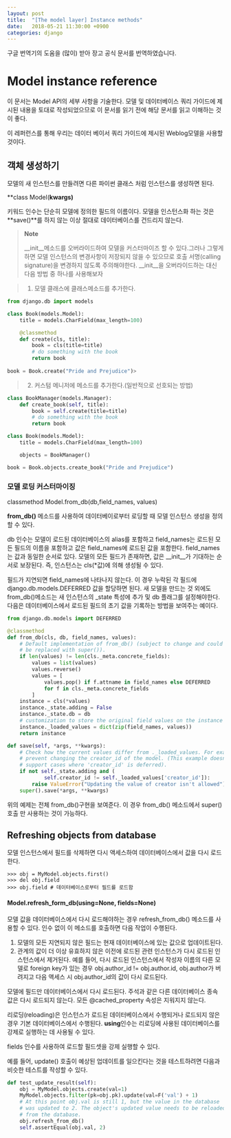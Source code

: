 ```yaml
---
layout: post
title:  "[The model layer] Instance methods"
date:   2018-05-21 11:30:00 +0900
categories: django
---
```


구글 번역기의 도움을 (많이) 받아 장고 공식 문서를 번역하였습니다.

# Model instance reference

이 문서는 Model API의 세부 사항을 기술한다. 모델 및 데이터베이스 쿼리 가이드에 제시된 내용을 토대로 작성되었으므로 이 문서를 읽기 전에 해당 문서를 읽고 이해하는 것이 좋다.

이 레퍼런스를 통해 우리는 데이터 베이서 쿼리 가이드에 제시된 Weblog모델을 사용할 것이다.

## 객체 생성하기

모델의 새 인스턴스를 만들려면 다른 파이썬 클래스 처럼 인스턴스를 생성하면 된다.

**class Model(**kwargs)**

키워드 인수는 단순히 모델에 정의한 필드의 이름이다. 모델을 인스턴스화 하는 것은 **save()**를 하지 않는 이상 절대로 데이터베이스를 건드리지 않는다.

> **Note** 
> 
> \_\_init\_\_메소드를 오버라이드하여 모델을 커스터마이즈 할 수 있다.그러나 그렇게하면 모델 인스턴스의 변경사항이 저장되지 않을 수 있으므로 호출 서명(calling signature)을 변경하지 않도록 주의해야한다. \_\_init\_\_을 오버라이드하는 대신 다음 방법 중 하나를 사용해보자

> 1. 모델 클래스에 클래스메소드를 추가한다.
 

```python
from django.db import models

class Book(models.Model):
    title = models.CharField(max_length=100)

    @classmethod
    def create(cls, title):
        book = cls(title=title)
        # do something with the book
        return book
        
book = Book.create("Pride and Prejudice")>
```

> 2. 커스텀 메니저에 메소드를 추가한다.(일반적으로 선호되는 방법)

```python
class BookManager(models.Manager):
    def create_book(self, title):
        book = self.create(title=title)
        # do something with the book
        return book

class Book(models.Model):
    title = models.CharField(max_length=100)

    objects = BookManager()

book = Book.objects.create_book("Pride and Prejudice")
```

### 모델 로딩 커스터마이징

classmethod Model.from\_db(db,field\_names, values)

**from_db()** 메소드를 사용하여 데이터베이로부터 로딩할 때 모델 인스턴스 생성을 정의할 수 있다.

db 인수는 모델이 로드된 데이터베이스의 alias를 포함하고 field_names는 로드된 모든 필드의 이름을 포함하고 값은 field_names에 로드된 값을 포함한다.
field_names는 값과 동일한 순서로 있다. 모델의 모든 필드가 존재하면, 값은 \_\_init\_\_가 기대하는 순서로 보장된다. 즉, 인스턴스는 cls(*값)에 의해 생성될 수 있다.


필드가 지연되면 field_names에 나타나지 않는다. 이 경우 누락된 각 필드에 django.db.models.DEFERRED 값을 할당하면 된다.
새 모델을 만드는 것 외에도 from_db()메소드는 새 인스턴스의 \_state 특성에 추가 및 db 플래그를 설정해야한다. 다음은 데이터베이스에서 로드된 필드의 초기 값을 기록하는 방법을 보여주는 예이다.

```python
from django.db.models import DEFERRED

@classmethod
def from_db(cls, db, field_names, values):
    # Default implementation of from_db() (subject to change and could
    # be replaced with super()).
    if len(values) != len(cls._meta.concrete_fields):
        values = list(values)
        values.reverse()
        values = [
            values.pop() if f.attname in field_names else DEFERRED
            for f in cls._meta.concrete_fields
        ]
    instance = cls(*values)
    instance._state.adding = False
    instance._state.db = db
    # customization to store the original field values on the instance
    instance._loaded_values = dict(zip(field_names, values))
    return instance

def save(self, *args, **kwargs):
    # Check how the current values differ from ._loaded_values. For example,
    # prevent changing the creator_id of the model. (This example doesn't
    # support cases where 'creator_id' is deferred).
    if not self._state.adding and (
            self.creator_id != self._loaded_values['creator_id']):
        raise ValueError("Updating the value of creator isn't allowed")
    super().save(*args, **kwargs)
```

위의 예제는 전체 from_db()구현을 보여준다. 이 경우 from_db() 메소드에서 super()호출 만 사용하는 것이 가능하다.

## Refreshing objects from database

모델 인스턴스에서 필드를 삭제하면 다시 액세스하여 데이터베이스에서 값을 다시 로드한다.

```
>>> obj = MyModel.objects.first()
>>> del obj.field
>>> obj.field # 데이터베이스로부터 필드를 로드함
```

#### Model.refresh\_form\_db(using=None, fields=None)

모델 값을 데이터베이스에서 다시 로드해야하는 경우 refresh\_from\_db() 메소드를 사용할 수 있다. 인수 없이 이 메소드를 호출하면 다음 작업이 수행된다.

1. 모델의 모든 지연되지 않은 필드는 현재 데이터베이스에 있는 값으로 업데이트된다.
2. 관계의 값이 더 이상 유효하지 않은 이전에 로드된 관련 인스턴스가 다시 로드된 인스턴스에서 제거된다. 예를 들어, 다시 로드된 인스턴스에서 작성자 이름의 다른 모델로 foreign key가 있는 경우 obj.author\_id != obj.author.id, obj.author가 버려지고 다음 액세스 시 obj.author\_id의 값이 다시 로드된다. 

모델에 필드만 데이터베이스에서 다시 로드된다. 주석과 같은 다른 데이터베이스 종속 값은 다시 로드되지 않는다. 모든 @cached_property 속성은 지워지지 않는다.

리로딩(reloading)은  인스턴스가 로드된 데이터베이스에서 수행되거나 로드되지 않은 경우 기본 데이터베이스에서 수행된다. **using**인수는 리로딩에 사용된 데이터베이스를 강제로 실행하는 데 사용될 수 있다.

fields 인수를 사용하여 로드할 필드셋을 강제 실행할 수 있다.

예를 들어, update() 호출이 예상된 업데이트를 일으킨다는 것을 테스트하려면 다음과 비슷한 테스트를 작성할 수 있다.

```python
def test_update_result(self):
    obj = MyModel.objects.create(val=1)
    MyModel.objects.filter(pk=obj.pk).update(val=F('val') + 1)
    # At this point obj.val is still 1, but the value in the database
    # was updated to 2. The object's updated value needs to be reloaded
    # from the database.
    obj.refresh_from_db()
    self.assertEqual(obj.val, 2)
```

